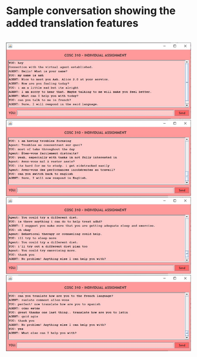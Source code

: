 # Sample conversation showing the added translation features
<br />

<img src="1.jpg?raw=true">

<img src="2.jpg?raw=true">

<img src="3.jpg?raw=true">

<img src="4.jpg?raw=true">
